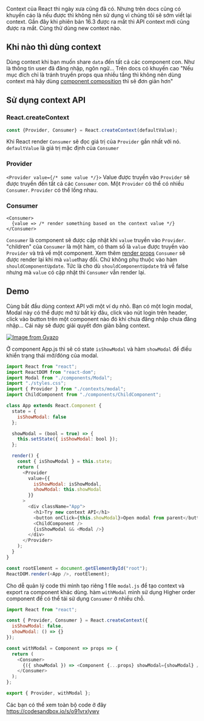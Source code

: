 Context của React thì ngày xưa cũng đã có. Nhưng trên docs cũng có khuyến cáo là nếu được thì không nên sử dụng vì chúng tôi sẽ sớm viết lại context. Gần đây khi phiên bản 16.3 được ra mắt thì API context mới cũng được ra mắt. Cùng thử dùng new context nào. 
## Khi nào thì dùng context
Dùng context khi bạn muốn share `data` đến tất cả các component con. Như là thông tin user đã đăng nhập, ngôn ngữ... Trên docs có khuyến cao "Nếu mục đích chỉ là tránh truyền props qua nhiều tầng thì không nên dùng context mà hãy dùng [component composition](https://reactjs.org/docs/composition-vs-inheritance.html) thì sẽ đơn giản hơn"
## Sử dụng context API
### React.createContext
```javascript
const {Provider, Consumer} = React.createContext(defaultValue);
```
Khi React render `Consumer` sẽ đọc giá trị của `Provider` gần nhất với nó. `defaultValue` là giá trị mặc định của `Consumer`

### Provider
`<Provider value={/* some value */}>`
Value được truyền vào `Provider` sẽ được truyền đến tất cả các `Consumer` con. Một `Provider` có thể có nhiều `Consumer`. `Provider` có thể lồng nhau.

### Consumer
```javascipt
<Consumer>
  {value => /* render something based on the context value */}
</Consumer>
```

`Consumer` là component sẽ được cập nhật khi `value` truyền vào `Provider`. "children" của `Consumer` là một hàm, có tham số là `value` được truyền vào `Provider` và trả về một component. Xem thêm [render props](https://reactjs.org/docs/render-props.html)
`Consumer` sẽ được render lại khi mà `value`thay đổi. Chứ không phụ thuộc vào hàm `shouldComponentUpdate`. Tức là cho dù `shouldComponentUpdate` trả về false nhưng mà `value` có cập nhật thì `Consumer` vẫn render lại.

## Demo
Cùng bắt đầu dùng context API với một ví dụ nhỏ. Bạn có một login modal, Modal này có thể được mở từ bất kỳ đâu, click vào nút login trên header, click vào button trên một component nào đó khi chưa đăng nhập chưa đăng nhập... Cái này sẽ được giải quyết đơn giản bằng context.

[![Image from Gyazo](https://i.gyazo.com/8aa8392cf5ebdc08625edbfc4bd0c3cc.gif)](https://gyazo.com/8aa8392cf5ebdc08625edbfc4bd0c3cc)

Ở component App.js thì sẽ có state `isShowModal` và hàm `showModal` để điều khiển trạng thái mở/đóng của modal. 

```javascript
import React from "react";
import ReactDOM from "react-dom";
import Modal from "./components/Modal";
import "./styles.css";
import { Provider } from "./contexts/modal";
import ChildComponent from "./components/ChildComponent";

class App extends React.Component {
  state = {
    isShowModal: false
  };

  showModal = (bool = true) => {
    this.setState({ isShowModal: bool });
  };

  render() {
    const { isShowModal } = this.state;
    return (
      <Provider
        value={{
          isShowModal: isShowModal,
          showModal: this.showModal
        }}
      >
        <div className="App">
          <h1>Try new context API</h1>
          <button onClick={this.showModal}>Open modal from parent</button>
          <ChildComponent />
          {isShowModal && <Modal />}
        </div>
      </Provider>
    );
  }
}

const rootElement = document.getElementById("root");
ReactDOM.render(<App />, rootElement);
```
Cho dễ quản lý code thì mình tạo riêng 1 file `modal.js` để tạo context và export ra component khác dùng. hàm `withModal` mình sử dụng Higher order component để có thể tái sử dụng `Consumer` ở nhiều chỗ.
```javascript
import React from "react";

const { Provider, Consumer } = React.createContext({
  isShowModal: false,
  showModal: () => {}
});

const withModal = Component => props => {
  return (
    <Consumer>
      {({ showModal }) => <Component {...props} showModal={showModal} />}
    </Consumer>
  );
};

export { Provider, withModal };
```

Các bạn có thể xem toàn bộ code ở đây https://codesandbox.io/s/o91vrxlywy